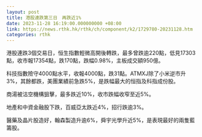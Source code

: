 ```yaml
---
layout: post
title: 港股連跌第三日　再跌近1%
date: 2023-11-28 16:19:00.000000000 +08:00
link: https://news.rthk.hk/rthk/ch/component/k2/1729780-20231128.htm
categories: rthk
---
```


港股連跌3個交易日，恒生指數輕微高開後轉跌，最多曾跌逾220點，低見17303點，收市報17354點，跌170點，跌幅0.98%，主板成交額950億。

科技指數險守4000點水平，收報4000點，跌31點。ATMXJ除了小米逆市升3%，其餘都跌，美團業績前急跌5%，是跌幅最大的恒指及科指成份股。

商湯被沽空機構狙擊，最多跌近10%，收市跌幅收窄至近5%。

地產和中資金融股下跌，百威亞太跌近4%，招行跌逾3%。

醫藥及晶片股造好，翰森製造升逾6%，舜宇光學升近5%，是表現最好的兩隻藍籌股。

